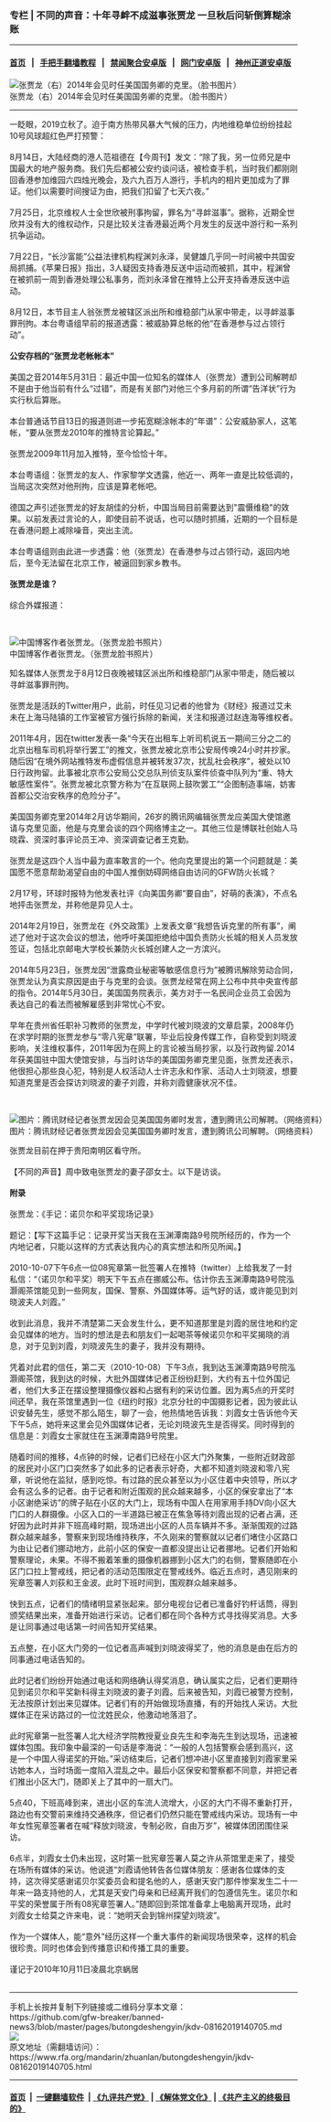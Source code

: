 ### 专栏 | 不同的声音：十年寻衅不成滋事张贾龙 一旦秋后问斩倒算糊涂账
------------------------

#### [首页](https://github.com/gfw-breaker/banned-news3/blob/master/README.md) &nbsp;&nbsp;|&nbsp;&nbsp; [手把手翻墙教程](https://github.com/gfw-breaker/guides/wiki) &nbsp;&nbsp;|&nbsp;&nbsp; [禁闻聚合安卓版](https://github.com/gfw-breaker/bn-android) &nbsp;&nbsp;|&nbsp;&nbsp; [网门安卓版](https://github.com/oGate2/oGate) &nbsp;&nbsp;|&nbsp;&nbsp; [神州正道安卓版](https://github.com/SzzdOgate/update) 



<div id="headerimg">
 <img alt="张贾龙（右）2014年会见时任美国国务卿的克里。（脸书图片）" src="https://www.rfa.org/mandarin/yataibaodao/gangtai/yq-08142019141501.html/e5bca0e8b4bee9be99-with-sec-kerry.jpg/@@images/1fadfca7-f52b-49df-8f88-aca698376102.jpeg" title="张贾龙（右）2014年会见时任美国国务卿的克里。（脸书图片）"/>
 <div id="headerimgcontents">
  <div id="headerimgcaption">
   <span>
    张贾龙（右）2014年会见时任美国国务卿的克里。（脸书图片）
   </span>
   <!-- zoomattribute -->
  </div>
  <!-- headerimgcaption -->
 </div>
 <!-- headerimagecontents -->
</div>

<hr/>
<div id="storytext">
 <div>
  <div class="slot_header">
  </div>
 </div>
 <p>
  一眨眼，2019立秋了。迫于南方热带风暴大气候的压力，内地维稳单位纷纷挂起10号风球超红色严打预警：
  <br/>
  <br/>
  8月14日，大陆经商的港人范祖德在【今周刊】发文：“除了我，另一位师兄是中国最大的地产服务商。我们先后都被公安约谈问话，被检查手机，当时我们都刚刚回香港参加维园六四烛光晚会，及六九百万人游行，手机内的相片更加成为了罪证。他们以需要时间搜证为由，把我们扣留了七天六夜。”
  <br/>
  <br/>
  7月25日，北京维权人士全世欣被刑事拘留，罪名为“寻衅滋事”。据称，近期全世欣并没有大的维权动作，只是比较关注香港最近两个月发生的反送中游行和一系列抗争运动。
  <br/>
  <br/>
  7月22日，“长沙富能”公益法律机构程渊刘永泽，吴健雄几乎同一时间被中共国安局抓捕。《苹果日报》指出，3人疑因支持香港反送中运动而被抓，其中，程渊曾在被抓前一周到香港处理公私事务，而刘永泽曾在推特上公开支持香港反送中运动。
  <br/>
  <br/>
  8月12日，本节目主人翁张贾龙被辖区派出所和维稳部门从家中带走，以寻衅滋事罪刑拘。本台粤语组早前的报道透露：被威胁算总帐的他“在香港参与过占领行动”。
  <br/>
  <b>
   <br/>
   公安存档的“张贾龙老帐帐本”
  </b>
  <br/>
  <br/>
  美国之音2014年5月31日：最近中国一位知名的媒体人（张贾龙）遭到公司解聘却不是由于他当前有什么“过错”，而是有关部门对他三个多月前的所谓“告洋状”行为实行秋后算账。
  <br/>
  <br/>
  本台普通话节目13日的报道则进一步拓宽糊涂帐本的“年谱”：公安威胁家人，这笔帐，“要从张贾龙2010年的推特言论算起。”
  <br/>
  <br/>
  张贾龙2009年11月加入推特，至今恰恰十年。
  <br/>
  <br/>
  本台粤语组：张贾龙的友人、作家黎学文透露，他近一、两年一直是比较低调的，当局这次突然对他刑拘，应该是算老帐吧。
  <br/>
  <br/>
  德国之声引述张贾龙的好友胡佳的分析，中国当局目前需要达到"震慑维稳"的效果。以前发表过言论的人，即使目前不说话，也可以随时抓捕，近期的一个目标是在香港问题上减除噪音，突出主流。
  <br/>
  <br/>
  本台粤语组则由此进一步透露：他（张贾龙）在香港参与过占领行动，返回内地后，至今无法留在北京工作，被逼回到家乡教书。
  <br/>
  <b>
   <br/>
   张贾龙是谁？
   <br/>
  </b>
  <br/>
  综合外媒报道：
 </p>
 <p>
  <br/>
  <div class="image-inline captioned" style="width:720px;">
   <div style="width:720px;">
    <img alt="中国博客作者张贾龙。（张贾龙脸书照片）" src="https://www.rfa.org/mandarin/yataibaodao/gangtai/yq-08142019141501.html/32488_102328539816272_5023692_n.jpg" title="中国博客作者张贾龙。（张贾龙脸书照片）"/>
   </div>
   <div class="image-caption">
    <span style="width:720px;">
     中国博客作者张贾龙。（张贾龙脸书照片）
    </span>
    <span class="copyright">
    </span>
   </div>
  </div>
 </p>
 <p>
  知名媒体人张贾龙于8月12日夜晚被辖区派出所和维稳部门从家中带走，随后被以寻衅滋事罪刑拘。
  <br/>
  <br/>
  张贾龙是活跃的Twitter用户，此前，时任见习记者的他曾为《财经》报道过艾未未在上海马陆镇的工作室被官方强行拆除的新闻，关注和报道过赵连海等维权者。
  <br/>
  <br/>
  2011年4月，因在twitter发表一条“今天在出租车上听司机说五一期间三分之二的北京出租车司机将举行罢工”的推文，张贾龙被北京市公安局传唤24小时并抄家。随后因“在境外网站推特发布虚假信息并被转发37次，扰乱社会秩序”，被处以10日行政拘留。此事被北京市公安局公交总队刑侦支队案件侦查中队列为“重、特大敏感性案件”。张贾龙被北京警方称为“在互联网上鼓吹罢工”“企图制造事端，妨害首都公交治安秩序的危险分子”。
  <br/>
  <br/>
  美国国务卿克里2014年2月访华期间，26岁的腾讯网编辑张贾龙应美国大使馆邀请与克里见面，他是与克里会谈的四个网络博主之一。其他三位是博联社创始人马晓霖、资深时事评论员王冲、资深调查记者王克勤。
  <br/>
  <br/>
  张贾龙是这四个人当中最为直率敢言的一个。他向克里提出的第一个问题就是：美国愿不愿意帮助渴望自由的中国人推倒妨碍网络自由访问的GFW防火长城？
  <br/>
  <br/>
  2月17号，环球时报特为他发表社评《向美国务卿“要自由”，好萌的表演》，不点名地抨击张贾龙，并称他是异见人士。
  <br/>
  <br/>
  2014年2月19日，张贾龙在《外交政策》上发表文章“我想告诉克里的所有事”，阐述了他对于这次会议的想法，他呼吁美国拒绝给中国负责防火长城的相关人员发放签证，包括北京邮电大学校长兼防火长城创建人之一方滨兴。
  <br/>
  <br/>
  2014年5月23日，张贾龙因“泄露商业秘密等敏感信息行为”被腾讯解除劳动合同，张贾龙认为真实原因是由于与克里的会谈。张贾龙经常在网上公布中共中央宣传部的指令。2014年5月30日，美国国务院表示，美方对于一名民间企业员工会因为表达自己的看法而被解雇感到非常忧心不安。
  <br/>
  <br/>
  早年在贵州省任职补习教师的张贾龙，中学时代被刘晓波的文章启蒙，2008年仍在求学时期的张贾龙参与“零八宪章”联署，毕业后投身传媒工作，自称受到刘晓波影响，关注维权事件，2011年因为在网上的言论被当局抄家，以及行政拘留.2014年获美国驻中国大使馆安排，与当时访华的美国国务卿克里见面，张贾龙还表示，他很担心那些良心犯，特别是人权活动人士许志永和作家、活动人士刘晓波，想要知道克里是否会探访刘晓波的妻子刘霞，并称刘霞健康状况不佳。
 </p>
 <p>
  <br/>
  <div class="image-inline captioned" style="width:640px;">
   <div style="width:640px;">
    <img alt="图片：腾讯财经记者张贾龙因会见美国国务卿时发言，遭到腾讯公司解聘。（网络资料）" src="https://www.rfa.org/mandarin/yataibaodao/meiti/xl1-05262014094229.html/zhangjialong.jpg" title="图片：腾讯财经记者张贾龙因会见美国国务卿时发言，遭到腾讯公司解聘。（网络资料）"/>
   </div>
   <div class="image-caption">
    <span style="width:640px;">
     图片：腾讯财经记者张贾龙因会见美国国务卿时发言，遭到腾讯公司解聘。（网络资料）
    </span>
    <span class="copyright">
    </span>
   </div>
  </div>
 </p>
 <p>
  张贾龙目前在押于贵阳南明区看守所。
  <br/>
  <br/>
  【不同的声音】周中致电张贾龙的妻子邵女士。以下是访谈。
  <br/>
  <br/>
  <b>
   附录
  </b>
  <br/>
  <br/>
  张贾龙：《手记：诺贝尔和平奖现场记录》
  <br/>
  <br/>
  题记：【写下这篇手记：记录开奖当天我在玉渊潭南路9号院所经历的，作为一个内地记者，只能以这样的方式表达我内心的真实想法和所见所闻。】
  <br/>
  <br/>
  2010-10-07下午6点一位08宪章第一批签署人在推特（twitter）上给我发了一封私信：“（诺贝尔和平奖）明天下午五点在挪威公布。估计你去玉渊潭南路9号院泓灏阁茶馆能见到一些网友，国保、警察、外国媒体等。运气好的话，或许能见到刘晓波夫人刘霞。”
  <br/>
  <br/>
  收到此消息，我并不清楚第二天会发生什么，更不知道那里是刘霞的居住地和约定会见媒体的地方。当时的想法是去和朋友们一起喝茶等候诺贝尔和平奖揭晓的消息，对于见到刘霞，刘晓波先生的妻子，我并没有期待。
  <br/>
  <br/>
  凭着对此君的信任，第二天（2010-10-08）下午3点，我到达玉渊潭南路9号院泓灏阁茶馆，我到达的时候，大批外国媒体记者正纷纷赶到，大约有五十位外国记者，他们大多正在摆设整理摄像仪器和占据有利的采访位置。因为离5点的开奖时间还早，我在茶馆里遇到一位《纽约时报》北京分社的中国摄影记者，因为彼此认识安替先生，感觉不那么陌生，聊了一会，他热情地告诉我：刘霞女士告诉他今天下午5点，她将来这里会见外国媒体记者，无论刘晓波先生是否得奖。同时得到的信息是：刘霞女士家就住在玉渊潭南路9号院里。
  <br/>
  <br/>
  随着时间的推移，4点钟的时候，记者们已经在小区大门外聚集，一些附近财政部的居民对小区门口突然多了如此多的记者表示好奇，大都不知道刘晓波和零八宪章，听说他在监狱，感到吃惊。有过路的民众甚至以为小区住着中央领导，所以才会有这么多的记者。由于记者和附近围观的民众越来越多，小区的保安拿出了“本小区谢绝采访”的牌子贴在小区的大门上，现场有中国人在用家用手持DV向小区大门口的人群摄像。小区入口的一半道路已被正在焦急等待刘霞出现的记者占满，还好因为此时并非下班高峰时期，现场进出小区的人员车辆并不多。渐渐围观的过路群众越来越多，警察来到现场维持秩序，不久刚来的警察就以记者们堵住小区路口为由让记者们挪动地方，此前小区的保安一直都没提出让记者挪地。记者们开始和警察理论，未果。不得不搬着笨重的摄像机器挪到小区大门的右侧，警察随即在小区门口拉上警戒线，把记者的活动范围限定在警戒线外。临近五点时，遇见刚来的宪章签署人刘荻和王金波。此时下班时间到，围观群众越来越多。
  <br/>
  <br/>
  快到五点，记者们的情绪明显紧张起来。部分电视台记者已准备好钓杆话筒，得到颁奖结果出来，准备开始进行采访。记者们都在同个各种方式寻找得奖消息。大多是让同事通过电话第一时间告知开奖结果。
  <br/>
  <br/>
  五点整，在小区大门旁的一位记者高声喊到刘晓波得奖了，他的消息是由在后方的同事通过电话告知的。
  <br/>
  <br/>
  此时记者们纷纷开始通过电话和网络确认得奖消息，确认属实之后，记者们更期待见到诺贝尔和平奖新科得主刘晓波的妻子刘霞。后来被告知，刘霞已被警方控制，无法按原计划出来见媒体。记者们有的开始做现场直播，有的开始找人采访。大批媒体正在采访路过的一位沈姓民众，他激动地落泪了。
  <br/>
  <br/>
  此时宪章第一批签署人北大经济学院教授夏业良先生和李海先生到达现场，迅速被媒体包围。我印象中最深的一句话是李海说：“一般的人包括警察会感到高兴，这是一个中国人得诺奖的开始。”采访结束后，记者们想冲进小区里直接到刘霞家里采访她本人，当时场面一度陷入混乱之中。最后小区保安和警察都不同意，并把记者们推出小区大门，随即关上了其中的一扇大门。
  <br/>
  <br/>
  5点40，下班高峰到来，进出小区的车流人流增大，小区的大门不得不重新打开，路边也有交警前来维持交通秩序，但记者们仍然只能在警戒线内采访。现场有一中年女性宪章签署者在喊“释放刘晓波，专制必败，自由万岁”，被媒体团团围住采访。
  <br/>
  <br/>
  6点半，刘霞女士仍未出现，这时第一批宪章签署人莫之许从茶馆里走来了，接受在场所有媒体的采访。他说道“刘霞请他转告各位媒体朋友：感谢各位媒体的支持，这次得奖感谢诺贝尔奖委员会和提名他的人，感谢天安门那件惨案发生二十一年来一路支持他的人，尤其是天安门母亲和已经离开我们的包遵信先生。诺贝尔和平奖的荣誉属于所有08宪章签署人。”随即回到茶馆准备拿上电脑离开现场，此时刘霞女士给莫之许来电，说：“她明天会到锦州探望刘晓波”。
  <br/>
  <br/>
  作为一个媒体人，能“意外”经历这样一个重大事件的新闻现场很荣幸，这样的机会很珍贵。同时也体会到传播意识和传播工具的重要。
  <br/>
  <br/>
  谨记于2010年10月11日凌晨北京蜗居
  <br/>
  <br/>
 </p>
</div>

<hr/>
手机上长按并复制下列链接或二维码分享本文章：<br/>
https://github.com/gfw-breaker/banned-news3/blob/master/pages/butongdeshengyin/jkdv-08162019140705.md <br/>
<a href='https://github.com/gfw-breaker/banned-news3/blob/master/pages/butongdeshengyin/jkdv-08162019140705.md'><img src='https://github.com/gfw-breaker/banned-news3/blob/master/pages/butongdeshengyin/jkdv-08162019140705.md.png'/></a> <br/>
原文地址（需翻墙访问）：https://www.rfa.org/mandarin/zhuanlan/butongdeshengyin/jkdv-08162019140705.html


------------------------
#### [首页](https://github.com/gfw-breaker/banned-news3/blob/master/README.md) &nbsp;|&nbsp; [一键翻墙软件](https://github.com/gfw-breaker/nogfw/blob/master/README.md) &nbsp;| [《九评共产党》](https://github.com/gfw-breaker/9ping.md/blob/master/README.md#九评之一评共产党是什么) | [《解体党文化》](https://github.com/gfw-breaker/jtdwh.md/blob/master/README.md) | [《共产主义的终极目的》](https://github.com/gfw-breaker/gczydzjmd.md/blob/master/README.md)

